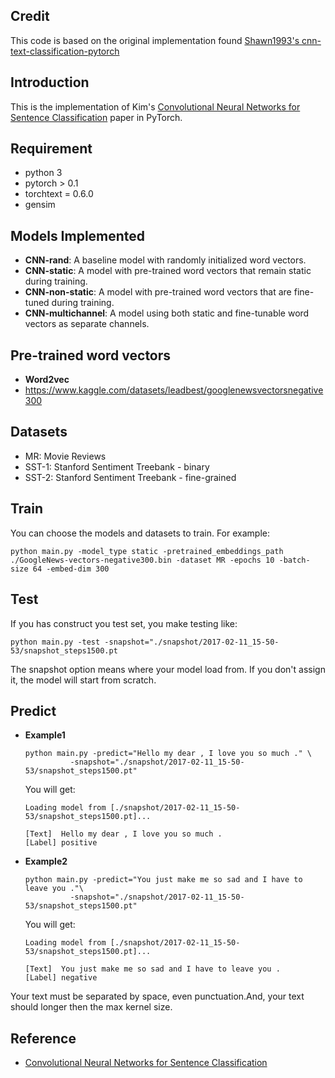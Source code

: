 ## Credit
This code is based on the original implementation found [Shawn1993's cnn-text-classification-pytorch](https://github.com/Shawn1993/cnn-text-classification-pytorch)

## Introduction
This is the implementation of Kim's [Convolutional Neural Networks for Sentence Classification](https://arxiv.org/abs/1408.5882) paper in PyTorch.


## Requirement
* python 3
* pytorch > 0.1
* torchtext = 0.6.0
* gensim

## Models Implemented

- **CNN-rand**: A baseline model with randomly initialized word vectors.
- **CNN-static**: A model with pre-trained word vectors that remain static during training.
- **CNN-non-static**: A model with pre-trained word vectors that are fine-tuned during training.
- **CNN-multichannel**: A model using both static and fine-tunable word vectors as separate channels.

## Pre-trained word vectors

- **Word2vec**
- https://www.kaggle.com/datasets/leadbest/googlenewsvectorsnegative300

## Datasets

- MR: Movie Reviews
- SST-1: Stanford Sentiment Treebank - binary
- SST-2: Stanford Sentiment Treebank - fine-grained

## Train
You can choose the models and datasets to train.
For example:
```
python main.py -model_type static -pretrained_embeddings_path ./GoogleNews-vectors-negative300.bin -dataset MR -epochs 10 -batch-size 64 -embed-dim 300
```


## Test
If you has construct you test set, you make testing like:

```
python main.py -test -snapshot="./snapshot/2017-02-11_15-50-53/snapshot_steps1500.pt
```
The snapshot option means where your model load from. If you don't assign it, the model will start from scratch.

## Predict
* **Example1**

	```
	python main.py -predict="Hello my dear , I love you so much ." \
	          -snapshot="./snapshot/2017-02-11_15-50-53/snapshot_steps1500.pt" 
	```
	You will get:
	
	```
	Loading model from [./snapshot/2017-02-11_15-50-53/snapshot_steps1500.pt]...
	
	[Text]  Hello my dear , I love you so much .
	[Label] positive
	```
* **Example2**

	```
	python main.py -predict="You just make me so sad and I have to leave you ."\
	          -snapshot="./snapshot/2017-02-11_15-50-53/snapshot_steps1500.pt" 
	```
	You will get:
	
	```
	Loading model from [./snapshot/2017-02-11_15-50-53/snapshot_steps1500.pt]...
	
	[Text]  You just make me so sad and I have to leave you .
	[Label] negative
	```

Your text must be separated by space, even punctuation.And, your text should longer then the max kernel size.

## Reference
* [Convolutional Neural Networks for Sentence Classification](https://arxiv.org/abs/1408.5882)

